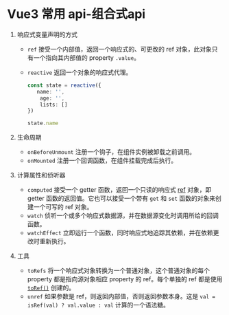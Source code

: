 # Vue3 常用 api-组合式api

1. 响应式变量声明的方式
   - `ref` 
     接受一个内部值，返回一个响应式的、可更改的 ref 对象，此对象只有一个指向其内部值的 property `.value`。
     
   - `reactive` 
     返回一个对象的响应式代理。

     ```typescript
     const state = reactive({
     	name: '',
         age: '',
         lists: []
     })
     
     state.name
     ```

     
2. 生命周期
   - `onBeforeUnmount` 
     注册一个钩子，在组件实例被卸载之前调用。
   - `onMounted` 
     注册一个回调函数，在组件挂载完成后执行。
3. 计算属性和侦听器
   - `computed` 
     接受一个 getter 函数，返回一个只读的响应式 [ref](https://staging-cn.vuejs.org/api/reactivity-core.html#ref) 对象，即 getter 函数的返回值。它也可以接受一个带有 `get` 和 `set` 函数的对象来创建一个可写的 ref 对象。
   - `watch` 
     侦听一个或多个响应式数据源，并在数据源变化时调用所给的回调函数。
   - `watchEffect` 
     立即运行一个函数，同时响应式地追踪其依赖，并在依赖更改时重新执行。
4. 工具
   - `toRefs` 
     将一个响应式对象转换为一个普通对象，这个普通对象的每个 property 都是指向源对象相应 property 的 ref。每个单独的 ref 都是使用 [`toRef()`](https://staging-cn.vuejs.org/api/reactivity-utilities.html#toref) 创建的。
   - `unref` 
     如果参数是 ref，则返回内部值，否则返回参数本身。这是 `val = isRef(val) ? val.value : val` 计算的一个语法糖。

